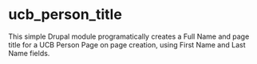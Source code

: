 # ucb_person_title
This simple Drupal module programatically creates a Full Name and page title for a UCB Person Page on page creation, using First Name and Last Name fields.
